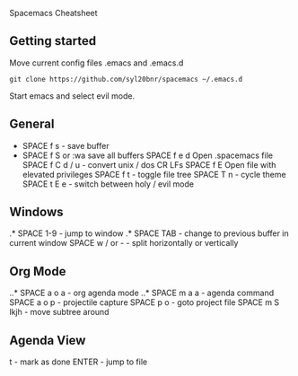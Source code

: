 Spacemacs Cheatsheet
## Getting started
Move current config files .emacs and .emacs.d
```
git clone https://github.com/syl20bnr/spacemacs ~/.emacs.d
```
Start emacs and select evil mode.
## General
* SPACE f s - save buffer
* SPACE f S or :wa save all buffers
SPACE f e d Open .spacemacs file
SPACE f C d / u - convert unix / dos CR LFs
SPACE f E Open file with elevated privileges
SPACE f t - toggle file tree
SPACE T n - cycle theme
SPACE t E e - switch between holy / evil mode
## Windows
.* SPACE 1-9 - jump to window
.* SPACE TAB - change to previous buffer in current window
SPACE w / or - - split horizontally or vertically
## Org Mode
..* SPACE a o a - org agenda mode
..* SPACE m a a - agenda command
SPACE a o p - projectile capture
SPACE p o - goto project file
SPACE m S lkjh - move subtree around
## Agenda View
t - mark as done
ENTER - jump to file
